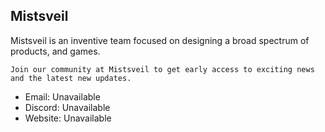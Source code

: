 ## Mistsveil
Mistsveil is an inventive team focused on designing a broad spectrum of products, and games.



`Join our community at Mistsveil to get early access to exciting news and the latest new updates.`

- Email: Unavailable
- Discord: Unavailable
- Website: Unavailable

